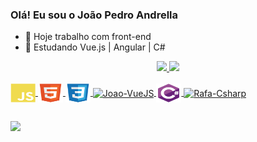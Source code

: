 ### Olá! Eu sou o João Pedro Andrella

- 🔭 Hoje trabalho com front-end
- 🌱 Estudando Vue.js | Angular | C#

<div align="center">
  <a href="https://github.com/joaopedroandrella">
<img height="180em" src="https://github-readme-stats.vercel.app/api?username=joaopedroandrella&show_icons=true&theme=dracula&include_all_commits=true&count_private=true"/> 
  <img height="140em" src="https://github-readme-stats.vercel.app/api/top-langs/?username=joaopedroandrella&layout=compact&langs_count=7&theme=dracula"/>
</div>

<div style="display: inline_block"><br>
  <img align="center" alt="Rafa-Js" height="30" width="40" src="https://raw.githubusercontent.com/devicons/devicon/master/icons/javascript/javascript-plain.svg">
  <img align="center" alt="Rafa-HTML" height="30" width="40" src="https://raw.githubusercontent.com/devicons/devicon/master/icons/html5/html5-original.svg">
  <img align="center" alt="Rafa-CSS" height="30" width="40" src="https://raw.githubusercontent.com/devicons/devicon/master/icons/css3/css3-original.svg">
  <img align="center" alt="Joao-VueJS" height="30" width="40" src="https://cdn.jsdelivr.net/gh/devicons/devicon/icons/vuejs/vuejs-original.svg" >
  <img align="center" alt="Rafa-Csharp" height="30" width="40" src="https://raw.githubusercontent.com/devicons/devicon/master/icons/csharp/csharp-original.svg">
  <img align="center" alt="Rafa-Csharp" height="30" width="40" src="https://cdn.jsdelivr.net/gh/devicons/devicon/icons/angularjs/angularjs-original.svg">
</div>

 ##
 
 <div>
  <a href="https://www.linkedin.com/in/joaopedroandrella/" target="_blank"><img src="https://img.shields.io/badge/-LinkedIn-%230077B5?style=for-the-badge&logo=linkedin&logoColor=white" target="_blank"></a> 
 </div>
